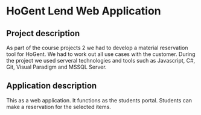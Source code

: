 # HoGent Lend Web Application

## Project description

As part of the course projects 2 we had to develop a material reservation tool for HoGent. We had to work out all use cases with the customer. During the project we used serveral technologies and tools such as Javascript, C#, Git, Visual Paradigm and MSSQL Server.

## Application description

This as a web application. It functions as the students portal. Students can make a reservation for the selected items.
